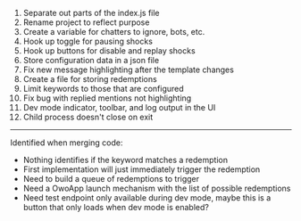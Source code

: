 1. Separate out parts of the index.js file
1. Rename project to reflect purpose
1. Create a variable for chatters to ignore, bots, etc.
1. Hook up toggle for pausing shocks
1. Hook up buttons for disable and replay shocks
1. Store configuration data in a json file
1. Fix new message highlighting after the template changes
1. Create a file for storing redemptions
1. Limit keywords to those that are configured
1. Fix bug with replied mentions not highlighting
1. Dev mode indicator, toolbar, and log output in the UI
1. Child process doesn't close on exit

---

Identified when merging code:
- Nothing identifies if the keyword matches a redemption
- First implementation will just immediately trigger the redemption
- Need to build a queue of redemptions to trigger
- Need a OwoApp launch mechanism with the list of possible redemptions
- Need test endpoint only available during dev mode, maybe this is a button that only loads when dev mode is enabled?

